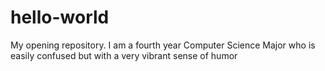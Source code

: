 # hello-world
My opening repository.
I am a fourth year Computer Science Major who is easily confused but with a very vibrant sense of humor
